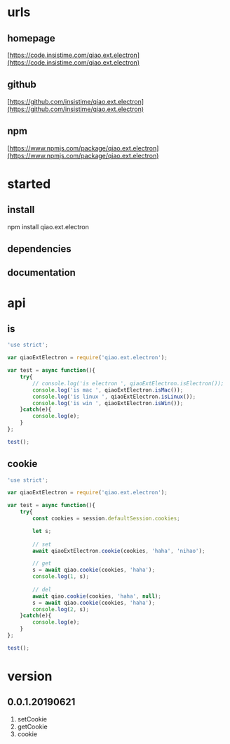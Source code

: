 # urls
## homepage
[https://code.insistime.com/qiao.ext.electron](https://code.insistime.com/qiao.ext.electron)

## github
[https://github.com/insistime/qiao.ext.electron](https://github.com/insistime/qiao.ext.electron)

## npm
[https://www.npmjs.com/package/qiao.ext.electron](https://www.npmjs.com/package/qiao.ext.electron)

# started
## install
npm install qiao.ext.electron

## dependencies

## documentation

# api
## is
```javascript
'use strict';

var qiaoExtElectron = require('qiao.ext.electron');

var test = async function(){
	try{
		// console.log('is electron ', qiaoExtElectron.isElectron());
		console.log('is mac ', qiaoExtElectron.isMac());
		console.log('is linux ', qiaoExtElectron.isLinux());
		console.log('is win ', qiaoExtElectron.isWin());
	}catch(e){
		console.log(e);
	}
};

test();
```

## cookie
```javascript
'use strict';

var qiaoExtElectron = require('qiao.ext.electron');

var test = async function(){
	try{
		const cookies = session.defaultSession.cookies;

		let s;
	
		// set
		await qiaoExtElectron.cookie(cookies, 'haha', 'nihao');

		// get
		s = await qiao.cookie(cookies, 'haha');
		console.log(1, s);
	
		// del
		await qiao.cookie(cookies, 'haha', null);
		s = await qiao.cookie(cookies, 'haha');
		console.log(2, s);
	}catch(e){
		console.log(e);
	}
};

test();
```

# version
## 0.0.1.20190621
1. setCookie
2. getCookie
3. cookie